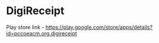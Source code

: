 # DigiReceipt
Play store link - https://play.google.com/store/apps/details?id=pccoeacm.org.digireceipt
